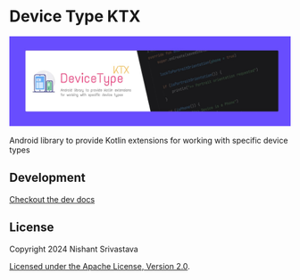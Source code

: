 # Device Type KTX

![Banner](img/banner.jpg)

Android library to provide Kotlin extensions for working with specific device types

## Development

[Checkout the dev docs](/dev-docs.md)

## License

Copyright 2024 Nishant Srivastava

[Licensed under the Apache License, Version 2.0](/LICENSE).
